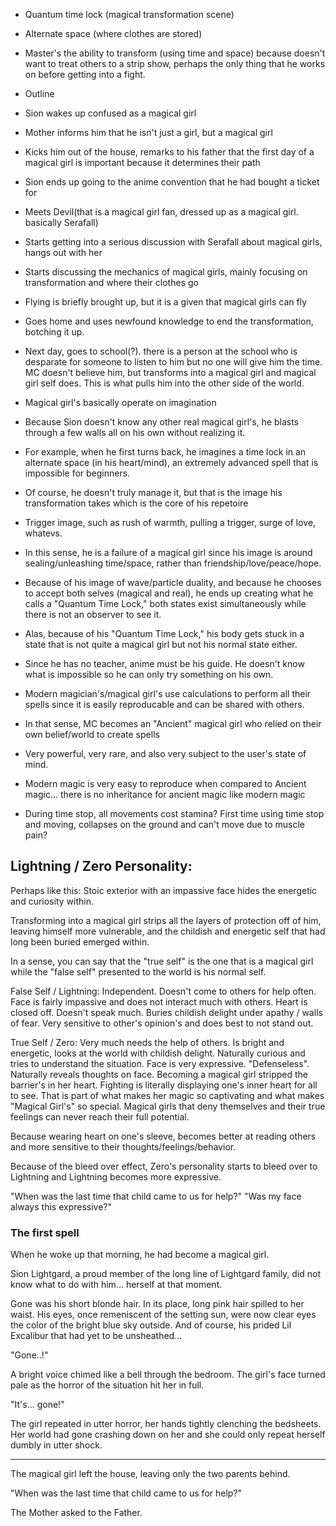 - Quantum time lock (magical transformation scene)
- Alternate space (where clothes are stored)
- Master's the ability to transform (using time and space) because doesn't want to treat others to a strip show, perhaps the only thing that he works on before getting into a fight.


- Outline
- Sion wakes up confused as a magical girl
- Mother informs him that he isn't just a girl, but a magical girl
- Kicks him out of the house, remarks to his father that the first day of a magical girl is important because it determines their path
- Sion ends up going to the anime convention that he had bought a ticket for
- Meets Devil(that is a magical girl fan, dressed up as a magical girl. basically Serafall)
- Starts getting into a serious discussion with Serafall about magical girls, hangs out with her
- Starts discussing the mechanics of magical girls, mainly focusing on transformation and where their clothes go
- Flying is briefly brought up, but it is a given that magical girls can fly
- Goes home and uses newfound knowledge to end the transformation, botching it up.
- Next day, goes to school(?). there is a person at the school who is desparate for someone to listen to him but no one will give him the time. MC doesn't believe him, but transforms into a magical girl and magical girl self does. This is what pulls him into the other side of the world.



- Magical girl's basically operate on imagination
- Because Sion doesn't know any other real magical girl's, he blasts through a few walls all on his own without realizing it.
- For example, when he first turns back, he imagines a time lock in an alternate space (in his heart/mind), an extremely advanced spell that is impossible for beginners.
- Of course, he doesn't truly manage it, but that is the image his transformation takes which is the core of his repetoire
- Trigger image, such as rush of warmth, pulling a trigger, surge of love, whatevs.
- In this sense, he is a failure of a magical girl since his image is around sealing/unleashing time/space, rather than friendship/love/peace/hope.

- Because of his image of wave/particle duality, and because he chooses to accept both selves (magical and real), he ends up creating what he calls a "Quantum Time Lock," both states exist simultaneously while there is not an observer to see it.
- Alas, because of his "Quantum Time Lock," his body gets stuck in a state that is not quite a magical girl but not his normal state either.
- Since he has no teacher, anime must be his guide. He doesn't know what is impossible so he can only try something on his own.
- Modern magician's/magical girl's use calculations to perform all their spells since it is easily reproducable and can be shared with others.
- In that sense, MC becomes an "Ancient" magical girl who relied on their own belief/world to create spells
- Very powerful, very rare, and also very subject to the user's state of mind.
- Modern magic is very easy to reproduce when compared to Ancient magic... there is no inheritance for ancient magic like modern magic

- During time stop, all movements cost stamina? First time using time stop and moving, collapses on the ground and can't move due to muscle pain?

## Lightning / Zero Personality:
Perhaps like this: Stoic exterior with an impassive face hides the energetic and curiosity within.

Transforming into a magical girl strips all the layers of protection off of him, leaving himself more vulnerable, and the childish and energetic self that had long been buried emerged within.

In a sense, you can say that the "true self" is the one that is a magical girl while  the "false self" presented to the world is his normal self.

False Self / Lightning:
Independent. Doesn't come to others for help often. Face is fairly impassive and does not interact much with others. Heart is closed off. Doesn't speak much. Buries childish delight under apathy / walls of fear. Very sensitive to other's opinion's and does best to not stand out.

True Self / Zero:
Very much needs the help of others. Is bright and energetic, looks at the world with childish delight. Naturally curious and tries to understand the situation. Face is very expressive. "Defenseless". Naturally reveals thoughts on face. Becoming a magical girl stripped the barrier's in her heart. Fighting is literally displaying one's inner heart for all to see. That is part of what makes her magic so captivating and what makes "Magical Girl's" so special. Magical girls that deny themselves and their true feelings can never reach their full potential.

Because wearing heart on one's sleeve, becomes better at reading others and more sensitive to their thoughts/feelings/behavior.

Because of the bleed over effect, Zero's personality starts to bleed over to Lightning and Lightning becomes more expressive.

"When was the last time that child came to us for help?"
"Was my face always this expressive?"

### The first spell

When he woke up that morning, he had become a magical girl.

Sion Lightgard, a proud member of the long line of Lightgard family, did not know what to do with him... herself at that moment.

Gone was his short blonde hair. In its place, long pink hair spilled to her waist. His eyes, once remeniscent of the setting sun, were now clear eyes the color of the bright blue sky outside. And of course, his prided Lil Excalibur that had yet to be unsheathed...

"Gone..!"

A bright voice chimed like a bell through the bedroom. The girl's face turned pale as the horror of the situation hit her in full.

"It's... gone!"

The girl repeated in utter horror, her hands tightly clenching the bedsheets. Her world had gone crashing down on her and she could only repeat herself dumbly in utter shock.

----

The magical girl left the house, leaving only the two parents behind.

"When was the last time that child came to us for help?"

The Mother asked to the Father.
